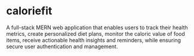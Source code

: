 # caloriefit
A full-stack MERN web application that enables users to track their health metrics, create personalized diet plans, monitor the caloric value of food items, receive actionable health insights and reminders, while ensuring secure user authentication and management.
